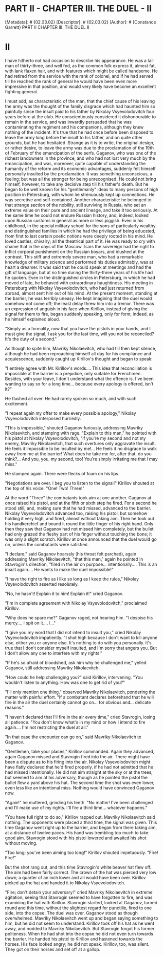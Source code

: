 # PART II - CHAPTER III. THE DUEL - II
[Metadata]: # {02.03.02}
[Descriptor]: # {02.03.02}
[Author]: # {Constance Garrett}
PART II
CHAPTER III. THE DUEL
II
# II
I have hitherto not had occasion to describe his appearance. He was a tall man
of thirty-three, and well fed, as the common folk express it, almost fat, with
lank flaxen hair, and with features which might be called handsome. He had
retired from the service with the rank of colonel, and if he had served till he
reached the rank of general he would have been even more impressive in that
position, and would very likely have become an excellent fighting general.

I must add, as characteristic of the man, that the chief cause of his leaving
the army was the thought of the family disgrace which had haunted him so
painfully since the insult paid to his father by Nikolay Vsyevolodovitch four
years before at the club. He conscientiously considered it dishonourable to
remain in the service, and was inwardly persuaded that he was contaminating the
regiment and his companions, although they knew nothing of the incident. It's
true that he had once before been disposed to leave the army long before the
insult to his father, and on quite other grounds, but he had hesitated. Strange
as it is to write, the original design, or rather desire, to leave the army was
due to the proclamation of the 19th of February of the emancipation of the
serfs. Gaganov, who was one of the richest landowners in the province, and who
had not lost very much by the emancipation, and was, moreover, quite capable of
understanding the humanity of the reform and its economic advantages, suddenly
felt himself personally insulted by the proclamation. It was something
unconscious, a feeling; but was all the stronger for being unrecognised. He
could not bring himself, however, to take any decisive step till his father's
death. But he began to be well known for his "gentlemanly" ideas to many
persons of high position in Petersburg, with whom he strenuously kept up
connections. He was secretive and self-contained. Another characteristic: he
belonged to that strange section of the nobility, still surviving in Russia,
who set an extreme value on their pure and ancient lineage, and take it too
seriously. At the same time he could not endure Russian history, and, indeed,
looked upon Russian customs in general as more or less piggish. Even in his
childhood, in the special military school for the sons of particularly wealthy
and distinguished families in which he had the privilege of being educated,
from first to last certain poetic notions were deeply rooted in his mind. He
loved castles, chivalry; all the theatrical part of it. He was ready to cry
with shame that in the days of the Moscow Tsars the sovereign had the right to
inflict corporal punishment on the Russian boyars, and blushed at the contrast.
This stiff and extremely severe man, who had a remarkable knowledge of military
science and performed his duties admirably, was at heart a dreamer. It was said
that he could speak at meetings and had the gift of language, but at no time
during the thirty-three years of his life had he spoken. Even in the
distinguished circles in Petersburg, in which he had moved of late, he behaved
with extraordinary haughtiness. His meeting in Petersburg with Nikolay
Vsyevolodovitch, who had just returned from abroad, almost sent him out of his
mind. At the present moment, standing at the barrier, he was terribly uneasy.
He kept imagining that the duel would somehow not come off; the least delay
threw him into a tremor. There was an expression of anguish in his face when
Kirillov, instead of giving the signal for them to fire, began suddenly
speaking, only for form, indeed, as he himself explained aloud.

"Simply as a formality, now that you have the pistols in your hands, and I must
give the signal, I ask you for the last time, will you not be reconciled? It's
the duty of a second."

As though to spite him, Mavriky Nikolaevitch, who had till then kept silence,
although he had been reproaching himself all day for his compliance and
acquiescence, suddenly caught up Kirillov's thought and began to speak:

"I entirely agree with Mr. Kirillov's words.... This idea that reconciliation
is impossible at the barrier is a prejudice, only suitable for Frenchmen.
Besides, with your leave, I don't understand what the offence is. I've been
wanting to say so for a long time... because every apology is offered, isn't
it?"

He flushed all over. He had rarely spoken so much, and with such excitement.

"I repeat again my offer to make every possible apology," Nikolay
Vsyevolodovitch interposed hurriedly.

"This is impossible," shouted Gaganov furiously, addressing Mavriky
Nikolaevitch, and stamping with rage. "Explain to this man," he pointed with
his pistol at Nikolay Vsyevolodovitch, "if you're my second and not my enemy,
Mavriky Nikolaevitch, that such overtures only aggravate the insult. He feels
it impossible to be insulted by me!... He feels it no disgrace to walk away
from me at the barrier! What does he take me for, after that, do you think?...
And you, you, my second, too! You're simply irritating me that I may miss."

He stamped again. There were flecks of foam on his lips.

"Negotiations are over. I beg you to listen to the signal!" Kirillov shouted at
the top of his voice. "One! Two! Three!"

At the word "Three" the combatants took aim at one another. Gaganov at once
raised his pistol, and at the fifth or sixth step he fired. For a second he
stood still, and, making sure that he had missed, advanced to the barrier.
Nikolay Vsyevolodovitch advanced too, raising his pistol, but somehow holding
it very high, and fired, almost without taking aim. Then he took out his
handkerchief and bound it round the little finger of his right hand. Only then
they saw that Gaganov had not missed him completely, but the bullet had only
grazed the fleshy part of his finger without touching the bone; it was only a
slight scratch. Kirillov at once announced that the duel would go on, unless
the combatants were satisfied.

"I declare," said Gaganov hoarsely (his throat felt parched), again addressing
Mavriky Nikolaevitch, "that this man," again he pointed in Stavrogin's
direction, "fired in the air on purpose... intentionally.... This is an insult
again.... He wants to make the duel impossible!"

"I have the right to fire as I like so long as I keep the rules," Nikolay
Vsyevolodovitch asserted resolutely.

"No, he hasn't! Explain it to him! Explain it!" cried Gaganov.

"I'm in complete agreement with Nikolay Vsyevolodovitch," proclaimed Kirillov.

"Why does he spare me?" Gaganov raged, not hearing him. "I despise his
mercy.... I spit on it.... I..."

"I give you my word that I did not intend to insult you," cried Nikolay
Vsyevolodovitch impatiently. "I shot high because I don't want to kill anyone
else, either you or anyone else. It's nothing to do with you personally. It's
true that I don't consider myself insulted, and I'm sorry that angers you. But
I don't allow any one to interfere with my rights."

"If he's so afraid of bloodshed, ask him why he challenged me," yelled Gaganov,
still addressing Mavriky Nikolaevitch.

"How could he help challenging you?" said Kirillov, intervening. "You wouldn't
listen to anything. How was one to get rid of you?"

"I'll only mention one thing," observed Mavriky Nikolaevitch, pondering the
matter with painful effort. "If a combatant declares beforehand that he will
fire in the air the duel certainly cannot go on... for obvious and... delicate
reasons."

"I haven't declared that I'll fire in the air every time," cried Stavrogin,
losing all patience. "You don't know what's in my mind or how I intend to fire
again.... I'm not restricting the duel at all."

"In that case the encounter can go on," said Mavriky Nikolaevitch to Gaganov.

"Gentlemen, take your places," Kirillov commanded. Again they advanced, again
Gaganov missed and Stavrogin fired into the air. There might have been a
dispute as to his firing into the air. Nikolay Vsyevolodovitch might have
flatly declared that he'd fired properly, if he had not admitted that he had
missed intentionally. He did not aim straight at the sky or at the trees, but
seemed to aim at his adversary, though as he pointed the pistol the bullet flew
a yard above his hat. The second time the shot was even lower, even less like
an intentional miss. Nothing would have convinced Gaganov now.

"Again!" he muttered, grinding his teeth. "No matter! I've been challenged and
I'll make use of my rights. I'll fire a third time... whatever happens."

"You have full right to do so," Kirillov rapped out. Mavriky Nikolaevitch said
nothing. The opponents were placed a third time, the signal was given. This
time Gaganov went right up to the barrier, and began from there taking aim, at
a distance of twelve paces. His hand was trembling too much to take good aim.
Stavrogin stood with his pistol lowered and awaited his shot without moving.

"Too long; you've been aiming too long!" Kirillov shouted impetuously. "Fire!
Fire!"

But the shot rang out, and this time Stavrogin's white beaver hat flew off. The
aim had been fairly correct. The crown of the hat was pierced very low down; a
quarter of an inch lower and all would have been over. Kirillov picked up the
hat and handed it to Nikolay Vsyevolodovitch.

"Fire; don't detain your adversary!" cried Mavriky Nikolaevitch in extreme
agitation, seeing that Stavrogin seemed to have forgotten to fire, and was
examining the hat with Kirillov. Stavrogin started, looked at Gaganov, turned
round and this time, without the slightest regard for punctilio, fired to one
side, into the copse. The duel was over. Gaganov stood as though overwhelmed.
Mavriky Nikolaevitch went up and began saying something to him, but he did not
seem to understand. Kirillov took off his hat as he went away, and nodded to
Mavriky Nikolaevitch. But Stavrogin forgot his former politeness. When he had
shot into the copse he did not even turn towards the barrier. He handed his
pistol to Kirillov and hastened towards the horses. His face looked angry; he
did not speak. Kirillov, too, was silent. They got on their horses and set off
at a gallop.

